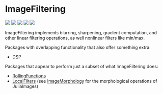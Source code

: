 # ImageFiltering

[![][action-img]][action-url]
[![][pkgeval-img]][pkgeval-url]
[![][codecov-img]][codecov-url]
[![][docs-stable-img]][docs-stable-url]
[![][docs-dev-img]][docs-dev-url]

ImageFiltering implements blurring, sharpening, gradient computation,
and other linear filtering operations, as well nonlinear filters like
min/max.

Packages with overlapping functionality that also offer something extra:
- [DSP](https://github.com/JuliaDSP/DSP.jl)

Packages that appear to perform just a subset of what ImageFiltering does:
- [RollingFunctions](https://github.com/JeffreySarnoff/RollingFunctions.jl)
- [LocalFilters](https://github.com/emmt/LocalFilters.jl) (see [ImageMorphology](https://github.com/JuliaImages/ImageMorphology.jl) for the morphological operations of JuliaImages)


<!-- URLS -->

[pkgeval-img]: https://juliaci.github.io/NanosoldierReports/pkgeval_badges/I/ImageFiltering.svg
[pkgeval-url]: https://juliaci.github.io/NanosoldierReports/pkgeval_badges/report.html
[action-img]: https://github.com/JuliaImages/ImageFiltering.jl/workflows/Unit%20test/badge.svg
[action-url]: https://github.com/JuliaImages/ImageFiltering.jl/actions
[codecov-img]: http://codecov.io/github/JuliaImages/ImageFiltering.jl/coverage.svg?branch=master
[codecov-url]: http://codecov.io/github/JuliaImages/ImageFiltering.jl?branch=master
[docs-stable-img]: https://img.shields.io/badge/docs-stable-blue.svg
[docs-stable-url]: https://JuliaImages.github.io/ImageFiltering.jl/stable
[docs-dev-img]: https://img.shields.io/badge/docs-dev-blue.svg
[docs-dev-url]: https://JuliaImages.github.io/ImageFiltering.jl/latest
